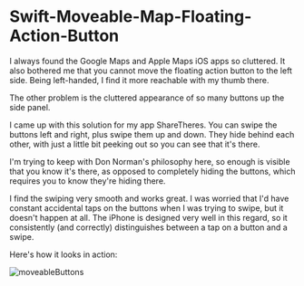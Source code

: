 # Swift-Moveable-Map-Floating-Action-Button
I always found the Google Maps and Apple Maps iOS apps so cluttered. It also bothered me that you cannot move the floating action button to the left side. Being left-handed, I find it more reachable with my thumb there.

The other problem is the cluttered appearance of so many buttons up the side panel.

I came up with this solution for my app ShareTheres. You can swipe the buttons left and right, plus swipe them up and down. They hide behind each other, with just a little bit peeking out so you can see that it's there. 

I'm trying to keep with Don Norman's philosophy here, so enough is visible that you know it's there, as opposed to completely hiding the buttons, which requires you to know they're hiding there.

I find the swiping very smooth and works great. I was worried that I'd have constant accidental taps on the buttons when I was trying to swipe, but it doesn't happen at all. The iPhone is designed very well in this regard, so it consistently (and correctly) distinguishes between a tap on a button and a swipe.

Here's how it looks in action:


![moveableButtons](https://user-images.githubusercontent.com/4951823/157504822-796e6cba-c881-4c86-8e95-d42db7b794ea.gif)
